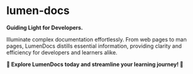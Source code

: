 # lumen-docs

**Guiding Light for Developers.**

Illuminate complex documentation effortlessly. From web pages to man pages, LumenDocs distills essential information, providing clarity and efficiency for developers and learners alike.

**🌟 Explore LumenDocs today and streamline your learning journey! 🌟**
